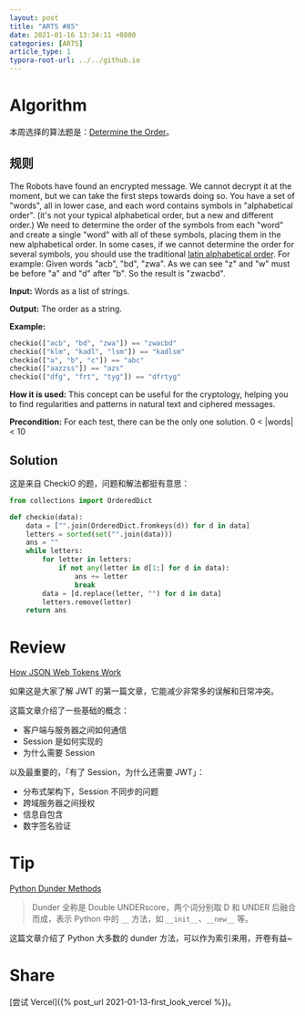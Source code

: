```yaml
---
layout: post
title: "ARTS #85"
date: 2021-01-16 13:34:11 +0800
categories: [ARTS]
article_type: 1
typora-root-url: ../../github.io
---
```



# Algorithm

本周选择的算法题是：[Determine the Order](https://py.checkio.org/en/mission/determine-the-order/)。


## 规则

The Robots have found an encrypted message. We cannot decrypt it at the moment, but we can take the first steps towards doing so. You have a set of "words", all in lower case, and each word contains symbols in "alphabetical order". (it's not your typical alphabetical order, but a new and different order.) We need to determine the order of the symbols from each "word" and create a single "word" with all of these symbols, placing them in the new alphabetical order. In some cases, if we cannot determine the order for several symbols, you should use the traditional [latin alphabetical order](http://en.wikipedia.org/wiki/Classical_Latin_alphabet#Classical_Latin_alphabet). For example: Given words "acb", "bd", "zwa". As we can see "z" and "w" must be before "a" and "d" after "b". So the result is "zwacbd".

**Input:** Words as a list of strings.

**Output:** The order as a string.

**Example:**

```python
checkio(["acb", "bd", "zwa"]) == "zwacbd"
checkio(["klm", "kadl", "lsm"]) == "kadlsm"
checkio(["a", "b", "c"]) == "abc"
checkio(["aazzss"]) == "azs"
checkio(["dfg", "frt", "tyg"]) == "dfrtyg"
```

**How it is used:** This concept can be useful for the cryptology, helping you to find regularities and patterns in natural text and ciphered messages.

**Precondition:** For each test, there can be the only one solution.
0 < |words| < 10

## Solution

这是来自 CheckiO 的题，问题和解法都挺有意思：

```python
from collections import OrderedDict

def checkio(data):
    data = ["".join(OrderedDict.fromkeys(d)) for d in data]
    letters = sorted(set("".join(data)))
    ans = ""
    while letters:
        for letter in letters:
            if not any(letter in d[1:] for d in data):
                ans += letter
                break
        data = [d.replace(letter, "") for d in data]
        letters.remove(letter)
    return ans
```


# Review

[How JSON Web Tokens Work](https://medium.com/swlh/how-json-web-tokens-work-211ce7b705f7)

如果这是大家了解 JWT 的第一篇文章，它能减少非常多的误解和日常冲突。

这篇文章介绍了一些基础的概念：

- 客户端与服务器之间如何通信
- Session 是如何实现的
- 为什么需要 Session

以及最重要的，「有了 Session，为什么还需要 JWT」：

- 分布式架构下，Session 不同步的问题
- 跨域服务器之间授权
- 信息自包含
- 数字签名验证

# Tip

[Python Dunder Methods](https://levelup.gitconnected.com/python-dunder-methods-ea98ceabad15)

> Dunder 全称是 Double UNDERscore，两个词分别取 D 和 UNDER 后融合而成，表示 Python 中的 `__` 方法，如 `__init__`、`__new__` 等。

这篇文章介绍了 Python 大多数的 dunder 方法，可以作为索引来用，开卷有益~

# Share

[尝试 Vercel]({% post_url 2021-01-13-first_look_vercel %})。

